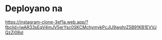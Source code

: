 # Deployano na
https://instagram-clone-3ef1a.web.app/?fbclid=IwAR33sEqV4mJV5erYsc0SKCMchymykPcJlJ9wphrZ5B91KB1EVVJQzZj08sI
